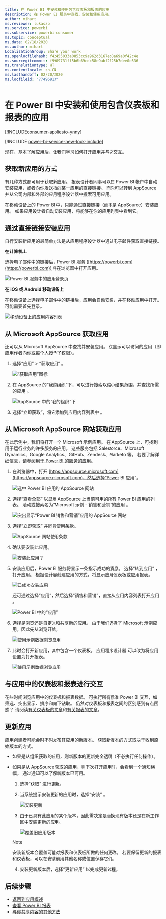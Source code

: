 ```yaml
---
title: 在 Power BI 中安装和使用包含仪表板和报表的应用
description: 在 Power BI 服务中查找、安装和使用应用。
author: mihart
ms.reviewer: lukaszp
ms.service: powerbi
ms.subservice: powerbi-consumer
ms.topic: conceptual
ms.date: 02/18/2020
ms.author: mihart
LocalizationGroup: Share your work
ms.openlocfilehash: f42455033a0853cc9a962d3167ed8a69a0f42c4e
ms.sourcegitcommit: f9909731ff5b6b69cdc58e9abf2025b7dee0e536
ms.translationtype: HT
ms.contentlocale: zh-CN
ms.lasthandoff: 02/20/2020
ms.locfileid: "77496913"
---
```

# <a name="install-and-use-apps-with-dashboards-and-reports-in-power-bi"></a>在 Power BI 中安装和使用包含仪表板和报表的应用

[!INCLUDE[consumer-appliesto-ynny](../includes/consumer-appliesto-ynny.md)]

[!INCLUDE [power-bi-service-new-look-include](../includes/power-bi-service-new-look-include.md)]

现在，[基本了解应用](end-user-apps.md)后，让我们学习如何打开应用并与之交互。 

## <a name="ways-to-get-a-new-app"></a>获取新应用的方式
有几种方式都可用于获取新应用。 报表设计者同事可以在 Power BI 帐户中自动安装应用，或者向你发送指向某一应用的直接链接。 而你可以转到 AppSource 并从公司内部和外部的应用程序设计器中搜索可用应用。 

在移动设备上的 Power BI 中，只能通过直接链接（而不是 AppSource）安装应用。 如果应用设计者自动安装应用，将能够在你的应用列表中看到它。

## <a name="install-an-app-from-a-direct-link"></a>通过直接链接安装应用
自行安装新应用的最简单方法是从应用程序设计器中通过电子邮件获取直接链接。  

**在计算机上** 

选择电子邮件中的链接后，Power BI 服务 ([https://powerbi.com](https://powerbi.com)) 将在浏览器中打开应用。 

![Power BI 服务中的应用登录页](./media/end-user-app-view/power-bi-app-from-link.png)

**在 iOS 或 Android 移动设备上** 

在移动设备上选择电子邮件中的链接后，应用会自动安装，并在移动应用中打开。 可能需要首先登录。 

![移动设备上的应用内容列表](./media/end-user-app-view/power-bi-ios.png)

## <a name="get-the-app-from-microsoft-appsource"></a>从 Microsoft AppSource 获取应用
还可以从 Microsoft AppSource 中查找并安装应用。 仅显示可以访问的应用（即应用作者向你或每个人授予了权限）。

1. 选择“应用”  > “获取应用”   。 
   
    ![“获取应用”图标](./media/end-user-app-view/power-bi-get-app2.png)    
2. 在 AppSource 的“我的组织”下，可以进行搜索以缩小结果范围，并查找所需的应用  。
   
    ![AppSource 中的“我的组织”下](./media/end-user-app-view/power-bi-opportunity-app.png)
3. 选择“立即获取”，将它添加到应用内容列表中  。 

## <a name="get-an-app-from-the-microsoft-appsource-website"></a>从 Microsoft AppSource 网站获取应用 

在此示例中，我们将打开一个 Microsoft 示例应用。 在 AppSource 上，可找到用于运行业务的许多服务的应用。  这些服务包括 Salesforce、Microsoft Dynamics、Google Analytics、GitHub、Zendesk、Marketo 等。 若要了解详细信息，请参阅[用于 Power BI 的服务的应用](../service-connect-to-services.md)。 

1. 在浏览器中，打开 [https://appsource.microsoft.com](https://appsource.microsoft.com)，然后选择“Power BI 应用”。 

    ![选中 Power BI 应用的 AppSource 网站  ](./media/end-user-apps/power-bi-appsource.png)


2. 选择“查看全部”  以显示 AppSource 上当前可用的所有 Power BI 应用的列表。 滚动或搜索名为“Microsoft 示例 - 销售和营销”的应用  。

    ![突出显示“Power BI 销售和营销”应用的 AppSource 网站  ](./media/end-user-apps/power-bi-appsource-samples.png)

3. 选择“立即获取”  并同意使用条款。

    ![AppSource 网站使用条款 ](./media/end-user-apps/power-bi-permission.png)


4. 确认要安装此应用。

    ![安装此应用？  ](./media/end-user-apps/power-bi-app-install.png)

5. 安装应用后，Power BI 服务将显示一条指示成功的消息。 选择“转到应用”  ，打开应用。 根据设计器创建应用的方式，将显示应用仪表板或应用报表。

    ![已成功安装应用 ](./media/end-user-apps/power-bi-app-ready.png)

    还可通过选择“应用”，然后选择“销售和营销”，直接从应用内容列表打开应用   。

    ![Power BI 中的“应用”](./media/end-user-apps/power-bi-apps.png)


6. 选择是浏览还是自定义和共享新的应用。 由于我们选择了 Microsoft 示例应用，因此先从浏览开始。 

    ![使用示例数据浏览应用](./media/end-user-apps/power-bi-explore.png)

7.  此时会打开新应用，其中包含一个仪表板。 应用程序设计器  可以改为将应用设置为打开报表。  

    ![使用示例数据浏览应用](./media/end-user-apps/power-bi-new-app.png)


## <a name="interact-with-the-dashboards-and-reports-in-the-app"></a>与应用中的仪表板和报表进行交互
花些时间浏览应用中的仪表板和报表数据。 可执行所有标准 Power BI 交互，如筛选、突出显示、排序和向下钻取。  仍然对仪表板和报表之间的区别感到有点困惑？  请阅读[有关仪表板的文章](end-user-dashboards.md)和[有关报表的文章](end-user-reports.md)。  

## <a name="update-an-app"></a>更新应用 

应用创建者可能会时不时发布其应用的新版本。 获取新版本的方式取决于收到原始版本的方式。 

* 如果是从组织获取的应用，则新版本的更新完全透明（不必执行任何操作）。 

* 如果是从 AppSource 获取的应用，则下次打开应用时，会看到一个通知横幅。 通过通知可以了解新版本已可用。 

    1. 选择“获取”  进行更新。  

        <!--![App update notification](./media/end-user-app-view/power-bi-new-app-version-notification.png) -->

    2. 当系统提示安装更新的应用时，选择“安装”  。 

        ![安装更新](./media/end-user-app-view/power-bi-install.png) 

    3. 由于已具有此应用的某个版本，因此需决定是替换现有版本还是在新工作区中安装更新的应用。   

        ![覆盖旧应用版本](./media/end-user-app-view/power-bi-already-installed.png) 


    > [!NOTE] 
    > 安装新版本会覆盖可能对报表和仪表板所做的任何更改。 若要保留更新的报表和仪表板，可以在安装前用其他名称或位置保存它们。 

    4. 安装更新版本后，选择“更新应用”  以完成更新过程。 

    <!--![Update app](./media/end-user-app-view/power-bi-new-app-version-update-app.png) -->


## <a name="next-steps"></a>后续步骤
* [返回到应用概述](end-user-apps.md)
* [查看 Power BI 报表](end-user-report-open.md)
* [与你共享内容的其他方法](end-user-shared-with-me.md)
